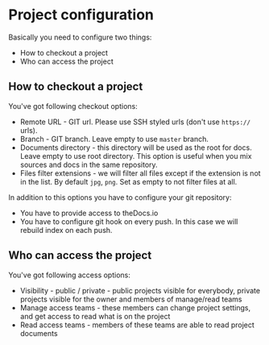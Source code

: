 # Project configuration
Basically you need to configure two things:
* How to checkout a project
* Who can access the project

## How to checkout a project
You've got following checkout options:
* Remote URL - GIT url. Please use SSH styled urls (don't use `https://` urls).
* Branch - GIT branch. Leave empty to use `master` branch.
* Documents directory - this directory will be used as the root for docs. Leave empty to use root directory.
This option is useful when you mix sources and docs in the same repository.
* Files filter extensions - we will filter all files except if the extension is not in the list.
By default `jpg`, `png`. Set as empty to not filter files at all.

In addition to this options you have to configure your git repository:
* You have to provide access to theDocs.io
* You have to configure git hook on every push. In this case we will rebuild index on each push.

## Who can access the project
You've got following access options:
* Visibility - public / private - public projects visible for everybody,
private projects visible for the owner and members of manage/read teams
* Manage access teams - these members can change project settings, and get access to read what is on the project
* Read access teams - members of these teams are able to read project documents
